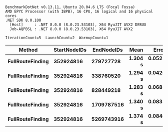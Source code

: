 ```

BenchmarkDotNet v0.13.11, Ubuntu 20.04.6 LTS (Focal Fossa)
AMD EPYC Processor (with IBPB), 16 CPU, 16 logical and 16 physical cores
.NET SDK 8.0.100
  [Host]     : .NET 8.0.0 (8.0.23.53103), X64 RyuJIT AVX2 DEBUG
  Job-AQPBSL : .NET 8.0.0 (8.0.23.53103), X64 RyuJIT AVX2

IterationCount=5  LaunchCount=2  WarmupCount=1  

```
| Method           | StartNodeIDs | EndNodeIDs | Mean    | Error    | StdDev   | Min     | Max     | Median  | Allocated |
|----------------- |------------- |----------- |--------:|---------:|---------:|--------:|--------:|--------:|----------:|
| **FullRouteFinding** | **352924816**    | **279727728**  | **1.304 s** | **0.0521 s** | **0.0345 s** | **1.263 s** | **1.375 s** | **1.300 s** | **393.83 KB** |
| **FullRouteFinding** | **352924816**    | **338760520**  | **1.294 s** | **0.0426 s** | **0.0223 s** | **1.256 s** | **1.316 s** | **1.304 s** | **474.94 KB** |
| **FullRouteFinding** | **352924816**    | **828449218**  | **1.283 s** | **0.0685 s** | **0.0453 s** | **1.241 s** | **1.377 s** | **1.263 s** | **280.81 KB** |
| **FullRouteFinding** | **352924816**    | **1709787516** | **1.340 s** | **0.0835 s** | **0.0497 s** | **1.272 s** | **1.422 s** | **1.321 s** | **755.81 KB** |
| **FullRouteFinding** | **352924816**    | **5269743916** | **1.374 s** | **0.0846 s** | **0.0560 s** | **1.285 s** | **1.442 s** | **1.366 s** | **876.95 KB** |
